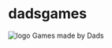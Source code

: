 # dadsgames
![logo]([http://url/to/img.png](https://github.com/jonrick/dadsgames/logo.png))
Games made by Dads
